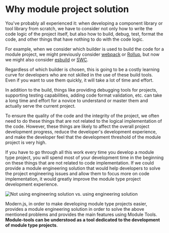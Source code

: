 # Why module project solution

You've probably all experienced it: when developing a component library or tool library from scratch, we have to consider not only how to write the code logic of the project itself, but also how to build, debug, test, format the code, and other things that have nothing to do with the code logic.

For example, when we consider which builder is used to build the code for a module project, we might previously consider [webpack](https://webpack.js.org/) or [Rollup](https://rollupjs.org/guide/en/), but now we might also consider [esbuild](https://esbuild.github.io/) or [SWC](https://swc.rs/).

Regardless of which builder is chosen, this is going to be a costly learning curve for developers who are not skilled in the use of these build tools. Even if you want to use them quickly, it will take a lot of time and effort.

In addition to the build, things like providing debugging tools for projects, supporting testing capabilities, adding code format validation, etc. can take a long time and effort for a novice to understand or master them and actually serve the current project.

To ensure the quality of the code and the integrity of the project, we often need to do these things that are not related to the logical implementation of the code. However, these things are likely to affect the overall project development progress, reduce the developer's development experience, and make the developer feel that the development threshold of the module project is very high.

If you have to go through all this work every time you develop a module type project, you will spend most of your development time in the beginning on these things that are not related to code implementation. If we could provide a module engineering solution that would help developers to solve the project engineering issues and allow them to focus more on code implementation, it would greatly improve the module type project development experience.

![Not using engineering solution vs. using engineering solution](https://lf3-static.bytednsdoc.com/obj/eden-cn/uhbfnupenuhf/module-tools/why-module-solution.png)

Modern.js, in order to make developing module type projects easier, provides a module engineering solution in order to solve the above mentioned problems and provides the main features using Module Tools. **Module-tools can be understood as a tool dedicated to the development of module type projects**.
